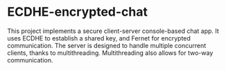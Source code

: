 # ECDHE-encrypted-chat
This project implements a secure client-server console-based chat app. It uses ECDHE to establish a shared key, and Fernet for encrypted communication. The server is designed to handle multiple concurrent clients, thanks to multithreading. Multithreading also allows for two-way communication.
